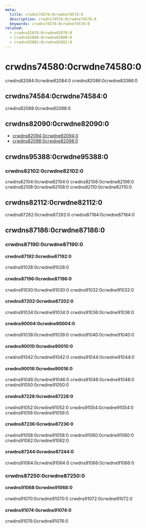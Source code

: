 ```yaml
---
meta:
  title: crwdns74574:0crwdne74574:0
  description: crwdns74576:0crwdne74576:0
  keywords: crwdns74578:0crwdne74578:0
related:
  - crwdns82078:0crwdne82078:0
  - crwdns82080:0crwdne82080:0
  - crwdns82082:0crwdne82082:0
---
```


# crwdns74580:0crwdne74580:0

crwdns82084:0crwdne82084:0 crwdns82086:0crwdne82086:0

<entry-ad />

## crwdns74584:0crwdne74584:0

crwdns82088:0crwdne82088:0

<usage name="v-app-bar" />

## crwdns82090:0crwdne82090:0

- [crwdns82094:0crwdne82094:0](crwdns82092:0crwdne82092:0)
- [crwdns82098:0crwdne82098:0](crwdns82096:0crwdne82096:0)

## crwdns95388:0crwdne95388:0

### crwdns82102:0crwdne82102:0

crwdns82104:0crwdne82104:0 crwdns82106:0crwdne82106:0 crwdns82108:0crwdne82108:0 crwdns82110:0crwdne82110:0

## crwdns82112:0crwdne82112:0

<alert type="warning">
  crwdns87262:0crwdne87262:0 crwdns87184:0crwdne87184:0
</alert>

## crwdns87186:0crwdne87186:0

### crwdns87190:0crwdne87190:0

#### crwdns87192:0crwdne87192:0

crwdns91028:0crwdne91028:0

<example file="v-app-bar/prop-collapse" />

#### crwdns87196:0crwdne87196:0

crwdns91030:0crwdne91030:0 crwdns91032:0crwdne91032:0

<example file="v-app-bar/prop-dense" />

#### crwdns87202:0crwdne87202:0

crwdns91034:0crwdne91034:0 crwdns91036:0crwdne91036:0

<example file="v-app-bar/prop-elevate-on-scroll" />

#### crwdns90004:0crwdne90004:0

crwdns91038:0crwdne91038:0 crwdns91040:0crwdne91040:0

<example file="v-app-bar/prop-img-fade" />

#### crwdns90010:0crwdne90010:0

crwdns91042:0crwdne91042:0 crwdns91044:0crwdne91044:0

<example file="v-app-bar/prop-hide" />

#### crwdns90016:0crwdne90016:0

crwdns91046:0crwdne91046:0 crwdns91048:0crwdne91048:0 crwdns91050:0crwdne91050:0

<example file="v-app-bar/prop-img" />

#### crwdns87228:0crwdne87228:0

crwdns91052:0crwdne91052:0 crwdns91054:0crwdne91054:0 crwdns91056:0crwdne91056:0

<example file="v-app-bar/prop-inverted-scroll" />

#### crwdns87236:0crwdne87236:0

crwdns91058:0crwdne91058:0 crwdns91060:0crwdne91060:0 crwdns91062:0crwdne91062:0

<example file="v-app-bar/prop-prominent" />

#### crwdns87244:0crwdne87244:0

crwdns91064:0crwdne91064:0 crwdns91066:0crwdne91066:0

<example file="v-app-bar/prop-scroll-threshold" />

### crwdns87250:0crwdne87250:0

#### crwdns91068:0crwdne91068:0

crwdns91070:0crwdne91070:0 crwdns91072:0crwdne91072:0

<example file="v-app-bar/misc-menu" />

#### crwdns91074:0crwdne91074:0

crwdns91076:0crwdne91076:0

<example file="v-app-bar/misc-app-bar-nav" />

<backmatter />

